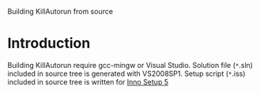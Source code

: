 Building KillAutorun from source

# Introduction #

Building KillAutorun require gcc-mingw or Visual Studio. Solution file (`*`.sln) included in source tree is generated with VS2008SP1. Setup script (`*`.iss) included in source tree is written for [Inno Setup 5](http://www.jrsoftware.org/isinfo.php)